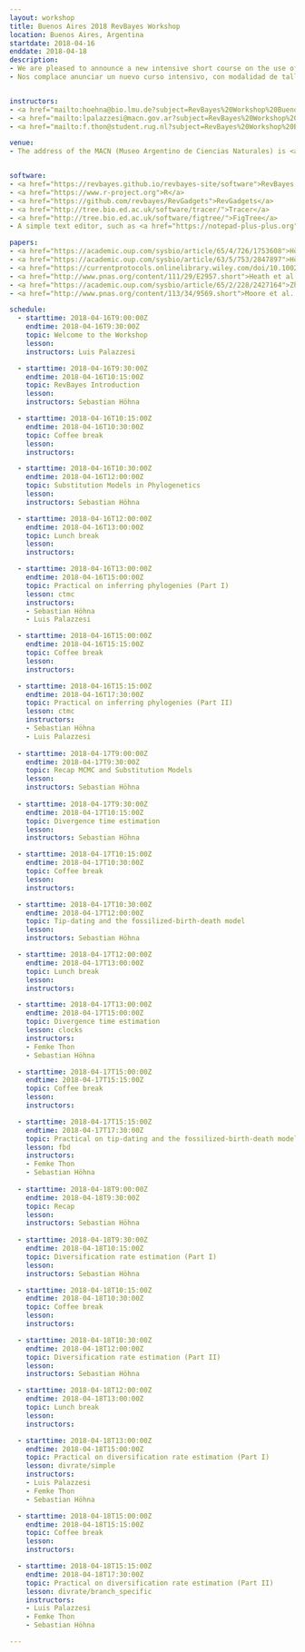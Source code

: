 ```yaml
---
layout: workshop
title: Buenos Aires 2018 RevBayes Workshop
location: Buenos Aires, Argentina
startdate: 2018-04-16
enddate: 2018-04-18
description:
- We are pleased to announce a new intensive short course on the use of RevBayes—the new MrBayes—focused on Bayesian phylogenetic tree inference and diversification rate estimation. The course will be free of charge,  three full days in length and, and will take place at Museo Argentino de Ciencias Naturales (MACN-CONICET), Buenos Aires, Argentina from the 16th to the 18th of April, 2018. This course is primarily funded by the <a href="https://www.baylat.org/start.html">BAYLAT</a> (Germany), with  support from the MACN-CONICET.  The course will be primarily taught in English. Applications may be written in English or Spanish and should be submitted online using <a href="https://docs.google.com/forms/d/e/1FAIpQLSfz2eri8qCgeIdfpKIYVAQEQlmXqrLzJ8nR0S_FWggrhMXoEQ/viewform">this form</a> by March 15th, 2018. Preference will go towards students with background in phylogenetics and a compelling motivation for taking the course.
- Nos complace anunciar un nuevo curso intensivo, con modalidad de taller, destinado a estudiantes de grado y posgrado, acerca del uso de RevBayes—el nuevo MrBayes—enfocado en la inferencia de árboles filogenéticos y en la estimación de tasas de diversificación. El curso será gratuito, tendrá una duración de tres días, y se dictará en el Museo Argentino de Ciencias Naturales "Bernardino Rivadavia" (MACN-CONICET), entre los días 16 y 18 de Abril de 2018. Este curso estará  financiado por <a href="https://www.baylat.org/start.html">BAYLAT</a> (Alemania), y contará con el apoyo del MACN-CONICET.  El curso será dictado principalmente en inglés.  Las solicitudes pueden estar escritas en inglés o en español y deben ser completadas online <a href="https://docs.google.com/forms/d/e/1FAIpQLSfz2eri8qCgeIdfpKIYVAQEQlmXqrLzJ8nR0S_FWggrhMXoEQ/viewform">aquí</a> antes del 15 de Marzo de 2018. Se dará preferencia a estudiantes con conocimientos de filogenética y que estén desarrollando investigaciones relacionadas a los temas del curso. Se espera que todos los estudiantes tengan un nivel básico de inglés científico. 


instructors:
- <a href="mailto:hoehna@bio.lmu.de?subject=RevBayes%20Workshop%20Buenos%20Aires%202018">Sebastian Höhna</a>
- <a href="mailto:lpalazzesi@macn.gov.ar?subject=RevBayes%20Workshop%20Buenos%20Aires%202018">Luis Palazzesi</a>
- <a href="mailto:f.thon@student.rug.nl?subject=RevBayes%20Workshop%20Buenos%20Aires%202018">Femke Thon</a>

venue:
- The address of the MACN (Museo Argentino de Ciencias Naturales) is <a href="https://www.google.com/maps/place/Av.+Ángel+Gallardo+470,+C1405DJR+CABA/@-34.6048398,-58.4399141,17z/data=!3m1!4b1!4m5!3m4!1s0x95bcca6d73459b81:0xf340c0225cc7bc13!8m2!3d-34.6048398!4d-58.4377254" title="Map">Angel Gallardo 470</a>. The closest Metro station is Angel Gallardo, from the B line (<a href="/revbayes-site/assets/img/Buenos_Aires_MACN_Location.png" alt="Metro" height="420" width="420">Small Map</a>). A security officer will be at this staff <a href="/revbayes-site/assets/img/Buenos_Aires_MACN_Entrance.png" alt="MACN Entrance" height="420" width="420">entrance</a>. He will give you directions to get to the "Salón de Actos", where the workshop will take place. It is located on the first floor, next to the Museología department. If you have any issues to get in, please contact us +54 91144341130 (Luis Palazzesi)


software:
- <a href="https://revbayes.github.io/revbayes-site/software">RevBayes v1.0.8</a>
- <a href="https://www.r-project.org">R</a>
- <a href="https://github.com/revbayes/RevGadgets">RevGadgets</a>
- <a href="http://tree.bio.ed.ac.uk/software/tracer/">Tracer</a>
- <a href="http://tree.bio.ed.ac.uk/software/figtree/">FigTree</a>
- A simple text editor, such as <a href="https://notepad-plus-plus.org">NotePad++</a>, TextWrangler or BBEdit

papers:
- <a href="https://academic.oup.com/sysbio/article/65/4/726/1753608">Höhna et al. (2016). RevBayes&#58; Bayesian Phylogenetic Inference Using Graphical Models and an Interactive Model-Specification Language.</a>
- <a href="https://academic.oup.com/sysbio/article/63/5/753/2847897">Höhna et al. (2014). Probabilistic Graphical Model Representation in Phylogenetics.</a>
- <a href="https://currentprotocols.onlinelibrary.wiley.com/doi/10.1002/cpbi.22">Höhna et al. (2017). Phylogenetic Inference Using RevBayes.</a>
- <a href="http://www.pnas.org/content/111/29/E2957.short">Heath et al. (2014). The fossilized birth–death process for coherent calibration of divergence-time estimates.</a>
- <a href="https://academic.oup.com/sysbio/article/65/2/228/2427164">Zhang et al. (2016). Total-Evidence Dating under the Fossilized Birth–Death Process</a>
- <a href="http://www.pnas.org/content/113/34/9569.short">Moore et al. (2016). Critically evaluating the theory and performance of Bayesian analysis of macroevolutionary mixtures.</a>

schedule:
  - starttime: 2018-04-16T9:00:00Z
    endtime: 2018-04-16T9:30:00Z
    topic: Welcome to the Workshop
    lesson: 
    instructors: Luis Palazzesi

  - starttime: 2018-04-16T9:30:00Z
    endtime: 2018-04-16T10:15:00Z
    topic: RevBayes Introduction
    lesson: 
    instructors: Sebastian Höhna

  - starttime: 2018-04-16T10:15:00Z
    endtime: 2018-04-16T10:30:00Z
    topic: Coffee break
    lesson: 
    instructors: 

  - starttime: 2018-04-16T10:30:00Z
    endtime: 2018-04-16T12:00:00Z
    topic: Substitution Models in Phylogenetics
    lesson: 
    instructors: Sebastian Höhna

  - starttime: 2018-04-16T12:00:00Z
    endtime: 2018-04-16T13:00:00Z
    topic: Lunch break
    lesson: 
    instructors: 

  - starttime: 2018-04-16T13:00:00Z
    endtime: 2018-04-16T15:00:00Z
    topic: Practical on inferring phylogenies (Part I)
    lesson: ctmc
    instructors: 
    - Sebastian Höhna
    - Luis Palazzesi

  - starttime: 2018-04-16T15:00:00Z
    endtime: 2018-04-16T15:15:00Z
    topic: Coffee break
    lesson: 
    instructors: 

  - starttime: 2018-04-16T15:15:00Z
    endtime: 2018-04-16T17:30:00Z
    topic: Practical on inferring phylogenies (Part II)
    lesson: ctmc
    instructors: 
    - Sebastian Höhna
    - Luis Palazzesi
    
  - starttime: 2018-04-17T9:00:00Z
    endtime: 2018-04-17T9:30:00Z
    topic: Recap MCMC and Substitution Models
    lesson: 
    instructors: Sebastian Höhna
    
  - starttime: 2018-04-17T9:30:00Z
    endtime: 2018-04-17T10:15:00Z
    topic: Divergence time estimation
    lesson: 
    instructors: Sebastian Höhna

  - starttime: 2018-04-17T10:15:00Z
    endtime: 2018-04-17T10:30:00Z
    topic: Coffee break
    lesson: 
    instructors: 

  - starttime: 2018-04-17T10:30:00Z
    endtime: 2018-04-17T12:00:00Z
    topic: Tip-dating and the fossilized-birth-death model
    lesson: 
    instructors: Sebastian Höhna

  - starttime: 2018-04-17T12:00:00Z
    endtime: 2018-04-17T13:00:00Z
    topic: Lunch break
    lesson: 
    instructors: 

  - starttime: 2018-04-17T13:00:00Z
    endtime: 2018-04-17T15:00:00Z
    topic: Divergence time estimation
    lesson: clocks
    instructors: 
    - Femke Thon
    - Sebastian Höhna

  - starttime: 2018-04-17T15:00:00Z
    endtime: 2018-04-17T15:15:00Z
    topic: Coffee break
    lesson: 
    instructors: 

  - starttime: 2018-04-17T15:15:00Z
    endtime: 2018-04-17T17:30:00Z
    topic: Practical on tip-dating and the fossilized-birth-death model
    lesson: fbd
    instructors: 
    - Femke Thon
    - Sebastian Höhna
    
  - starttime: 2018-04-18T9:00:00Z
    endtime: 2018-04-18T9:30:00Z
    topic: Recap
    lesson: 
    instructors: Sebastian Höhna
    
  - starttime: 2018-04-18T9:30:00Z
    endtime: 2018-04-18T10:15:00Z
    topic: Diversification rate estimation (Part I)
    lesson: 
    instructors: Sebastian Höhna

  - starttime: 2018-04-18T10:15:00Z
    endtime: 2018-04-18T10:30:00Z
    topic: Coffee break
    lesson: 
    instructors: 

  - starttime: 2018-04-18T10:30:00Z
    endtime: 2018-04-18T12:00:00Z
    topic: Diversification rate estimation (Part II)
    lesson: 
    instructors: Sebastian Höhna

  - starttime: 2018-04-18T12:00:00Z
    endtime: 2018-04-18T13:00:00Z
    topic: Lunch break
    lesson: 
    instructors: 

  - starttime: 2018-04-18T13:00:00Z
    endtime: 2018-04-18T15:00:00Z
    topic: Practical on diversification rate estimation (Part I)
    lesson: divrate/simple
    instructors: 
    - Luis Palazzesi
    - Femke Thon
    - Sebastian Höhna

  - starttime: 2018-04-18T15:00:00Z
    endtime: 2018-04-18T15:15:00Z
    topic: Coffee break
    lesson: 
    instructors: 

  - starttime: 2018-04-18T15:15:00Z
    endtime: 2018-04-18T17:30:00Z
    topic: Practical on diversification rate estimation (Part II)
    lesson: divrate/branch_specific
    instructors: 
    - Luis Palazzesi
    - Femke Thon
    - Sebastian Höhna

---
```

